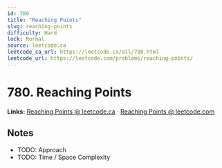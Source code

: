 ```yaml
--- 
id: 780
title: "Reaching Points"
slug: reaching-points
difficulty: Hard
lock: Normal
source: leetcode.ca
leetcode_ca_url: https://leetcode.ca/all/780.html
leetcode_url: https://leetcode.com/problems/reaching-points/
---
```


# 780. Reaching Points

**Links:** [Reaching Points @ leetcode.ca](https://leetcode.ca/all/780.html) · [Reaching Points @ leetcode.com](https://leetcode.com/problems/reaching-points/)

## Notes
- TODO: Approach
- TODO: Time / Space Complexity

